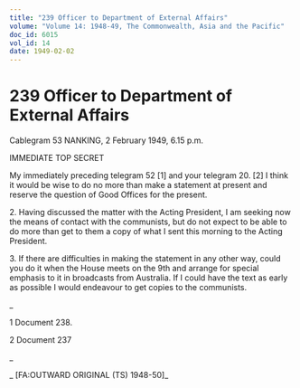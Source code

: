 ```yaml
---
title: "239 Officer to Department of External Affairs"
volume: "Volume 14: 1948-49, The Commonwealth, Asia and the Pacific"
doc_id: 6015
vol_id: 14
date: 1949-02-02
---
```


# 239 Officer to Department of External Affairs

Cablegram 53 NANKING, 2 February 1949, 6.15 p.m.

IMMEDIATE TOP SECRET

My immediately preceding telegram 52 [1] and your telegram 20. [2] I think it would be wise to do no more than make a statement at present and reserve the question of Good Offices for the present.

2\. Having discussed the matter with the Acting President, I am seeking now the means of contact with the communists, but do not expect to be able to do more than get to them a copy of what I sent this morning to the Acting President.

3\. If there are difficulties in making the statement in any other way, could you do it when the House meets on the 9th and arrange for special emphasis to it in broadcasts from Australia. If I could have the text as early as possible I would endeavour to get copies to the communists.

_

1 Document 238.

2 Document 237

_

_ [FA:OUTWARD ORIGINAL (TS) 1948-50]_
